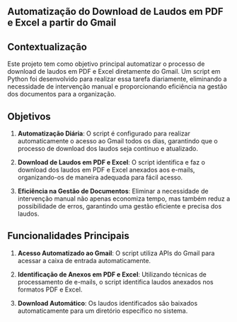 ## Automatização do Download de Laudos em PDF e Excel a partir do Gmail

## Contextualização

Este projeto tem como objetivo principal automatizar o processo de download de laudos em PDF e Excel diretamente do Gmail. Um script em Python foi desenvolvido para realizar essa tarefa diariamente, eliminando a necessidade de intervenção manual e proporcionando eficiência na gestão dos documentos para a organização.

## Objetivos

1. **Automatização Diária**: O script é configurado para realizar automaticamente o acesso ao Gmail todos os dias, garantindo que o processo de download dos laudos seja contínuo e atualizado.

2. **Download de Laudos em PDF e Excel**: O script identifica e faz o download dos laudos em PDF e Excel anexados aos e-mails, organizando-os de maneira adequada para fácil acesso.

3. **Eficiência na Gestão de Documentos**: Eliminar a necessidade de intervenção manual não apenas economiza tempo, mas também reduz a possibilidade de erros, garantindo uma gestão eficiente e precisa dos laudos.

## Funcionalidades Principais

1. **Acesso Automatizado ao Gmail**: O script utiliza APIs do Gmail para acessar a caixa de entrada automaticamente.

2. **Identificação de Anexos em PDF e Excel**: Utilizando técnicas de processamento de e-mails, o script identifica laudos anexados nos formatos PDF e Excel.

3. **Download Automático**: Os laudos identificados são baixados automaticamente para um diretório específico no sistema.
